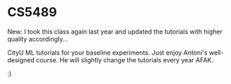 # CS5489

New: I took this class again last year and updated the tutorials with higher quality accordingly...

CityU ML tutorials for your baseline experiments.
Just enjoy Antoni's well-designed course. He will slightly change the tutorials every year AFAK.

:)
